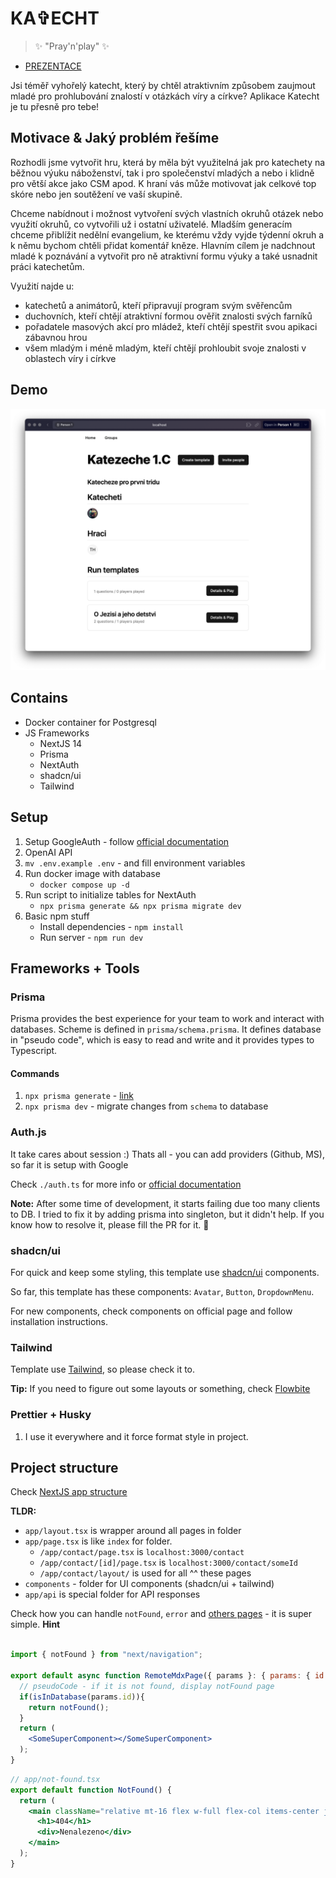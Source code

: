 # KA✞ECHT

> ✨ "Pray'n'play" ✨

- [PREZENTACE](https://www.canva.com/design/DAF8_taEjHM/gokPa9zZH3mYRzFolEGaYw/edit)

Jsi téměř vyhořelý katecht, který by chtěl atraktivním způsobem zaujmout mladé pro prohlubování znalostí v otázkách víry a církve? Aplikace Katecht je tu přesně pro tebe!

## Motivace & Jaký problém řešíme

Rozhodli jsme vytvořit hru, která by měla být využitelná jak pro katechety na běžnou výuku náboženství, tak i pro společenství mladých a nebo i klidně pro větší akce jako CSM apod. K hraní vás může motivovat jak celkové top skóre nebo jen soutěžení ve vaší skupině.

Chceme nabídnout i možnost vytvoření svých vlastních okruhů otázek nebo využití okruhů, co vytvořili už i ostatní uživatelé. Mladším generacím chceme přiblížit nedělní evangelium, ke kterému vždy vyjde týdenní okruh a k němu bychom chtěli přidat komentář kněze.
Hlavním cílem je nadchnout mladé k poznávání a vytvořit pro ně atraktivní formu výuky a také usnadnit práci katechetům.

Využití najde u:

- katechetů a animátorů, kteří připravují program svým svěřencům
- duchovních, kteří chtějí atraktivní formou ověřit znalosti svých farníků
- pořadatele masových akcí pro mládež, kteří chtějí spestřit svou apikaci zábavnou hrou
- všem mladým i méně mladým, kteří chtějí prohloubit svoje znalosti v oblastech víry i církve

## Demo

[![Watch the video](./demo/screenshot.png)](./demo/demo.mp4)

## Contains

- Docker container for Postgresql
- JS Frameworks
  - NextJS 14
  - Prisma
  - NextAuth
  - shadcn/ui
  - Tailwind

## Setup

1. Setup GoogleAuth - follow [official documentation](https://next-auth.js.org/providers/google)
1. OpenAI API
1. `mv .env.example .env` - and fill environment variables
1. Run docker image with database
   - `docker compose up -d`
1. Run script to initialize tables for NextAuth
   - `npx prisma generate && npx prisma migrate dev`
1. Basic npm stuff
   - Install dependencies - `npm install`
   - Run server - `npm run dev`

## Frameworks + Tools

### Prisma

Prisma provides the best experience for your team to work and interact with databases. Scheme is defined in `prisma/schema.prisma`. It defines database in "pseudo code", which is easy to read and write and it provides types to Typescript.

#### Commands

1. `npx prisma generate` - [link](https://www.prisma.io/docs/orm/prisma-client/setup-and-configuration/generating-prisma-client)
2. `npx prisma dev` - migrate changes from `schema` to database

### Auth.js

It take cares about session :) Thats all - you can add providers (Github, MS), so far it is setup with Google

Check `./auth.ts` for more info or [official documentation](https://authjs.dev/getting-started/introduction)

**Note:** After some time of development, it starts failing due too many clients to DB. I tried to fix it by adding prisma into singleton, but it didn't help. If you know how to resolve it, please fill the PR for it. 🙏

### shadcn/ui

For quick and keep some styling, this template use [shadcn/ui](https://ui.shadcn.com/) components.

So far, this template has these components: `Avatar`, `Button`, `DropdownMenu`.

For new components, check components on official page and follow installation instructions.

### Tailwind

Template use [Tailwind](https://tailwindcss.com/docs/installation), so please check it to.

**Tip:** If you need to figure out some layouts or something, check [Flowbite](flowbite.com)

### Prettier + Husky

1. I use it everywhere and it force format style in project.

## Project structure

Check [NextJS app structure](https://nextjs.org/docs/getting-started/project-structure)

**TLDR:**

- `app/layout.tsx` is wrapper around all pages in folder
- `app/page.tsx` is like `index` for folder.
  - `/app/contact/page.tsx` is `localhost:3000/contact`
  - `/app/contact/[id]/page.tsx` is `localhost:3000/contact/someId`
  - `/app/contact/layout/` is used for all ^^ these pages
- `components` - folder for UI components (shadcn/ui + tailwind)
- `app/api` is special folder for API responses

Check how you can handle `notFound`, `error` and [others pages](https://nextjs.org/docs/getting-started/project-structure#app-routing-conventions) - it is super simple.
**Hint**

```jsx

import { notFound } from "next/navigation";

export default async function RemoteMdxPage({ params }: { params: { id: string } }) {
  // pseudoCode - if it is not found, display notFound page
  if(isInDatabase(params.id)){
    return notFound();
  }
  return (
    <SomeSuperComponent></SomeSuperComponent>
  );
}
```

```jsx
// app/not-found.tsx
export default function NotFound() {
  return (
    <main className="relative mt-16 flex w-full flex-col items-center justify-center">
      <h1>404</h1>
      <div>Nenalezeno</div>
    </main>
  );
}
```
